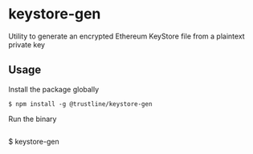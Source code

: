 # keystore-gen
Utility to generate an encrypted Ethereum KeyStore file from a plaintext private key

## Usage

Install the package globally

```
$ npm install -g @trustline/keystore-gen
```

Run the binary

```

```
$ keystore-gen
```